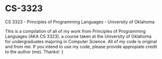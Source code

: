 # CS-3323
CS 3323 - Principles of Programming Languages - University of Oklahoma

This is a compilation of all of my work from Principles of Programming Languages (AKA CS 3323), a course taken at the University of Oklahoma for undergraduates majoring in Computer Science. All of my code is original and from me. If you intend to use my code, please provide appropiate credit to the author (me). Thanks! :)
